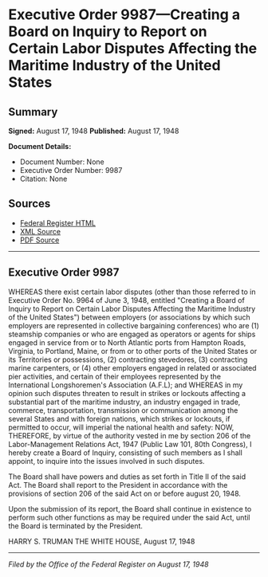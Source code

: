 # Executive Order 9987—Creating a Board on Inquiry to Report on Certain Labor Disputes Affecting the Maritime Industry of the United States

## Summary

**Signed:** August 17, 1948
**Published:** August 17, 1948

**Document Details:**
- Document Number: None
- Executive Order Number: 9987
- Citation: None

## Sources
- [Federal Register HTML](https://www.presidency.ucsb.edu/documents/executive-order-9987-creating-board-inquiry-report-certain-labor-disputes-affecting-the)
- [XML Source](None)
- [PDF Source](None)

---

## Executive Order 9987

WHEREAS there exist certain labor disputes (other than those referred to in Executive Order No. 9964 of June 3, 1948, entitled "Creating a Board of Inquiry to Report on Certain Labor Disputes Affecting the Maritime Industry of the United States") between employers (or associations by which such employers are represented in collective bargaining conferences) who are (1) steamship companies or who are engaged as operators or agents for ships engaged in service from or to North Atlantic ports from Hampton Roads, Virginia, to Portland, Maine, or from or to other ports of the United States or its Territories or possessions, (2) contracting stevedores, (3) contracting marine carpenters, or (4) other employers engaged in related or associated pier activities, and certain of their employees represented by the International Longshoremen's Association (A.F.L); and
WHEREAS in my opinion such disputes threaten to result in strikes or lockouts affecting a substantial part of the maritime industry, an industry engaged in trade, commerce, transportation, transmission or communication among the several States and with foreign nations, which strikes or lockouts, if permitted to occur, will imperial the national health and safety:
NOW, THEREFORE, by virtue of the authority vested in me by section 206 of the Labor-Management Relations Act, 1947 (Public Law 101, 80th Congress), I hereby create a Board of Inquiry, consisting of such members as I shall appoint, to inquire into the issues involved in such disputes.

The Board shall have powers and duties as set forth in Title II of the said Act. The Board shall report to the President in accordance with the provisions of section 206 of the said Act on or before august 20, 1948.

Upon the submission of its report, the Board shall continue in existence to perform such other functions as may be required under the said Act, until the Board is terminated by the President.

HARRY S. TRUMAN
THE WHITE HOUSE,
August 17, 1948

---

*Filed by the Office of the Federal Register on August 17, 1948*
